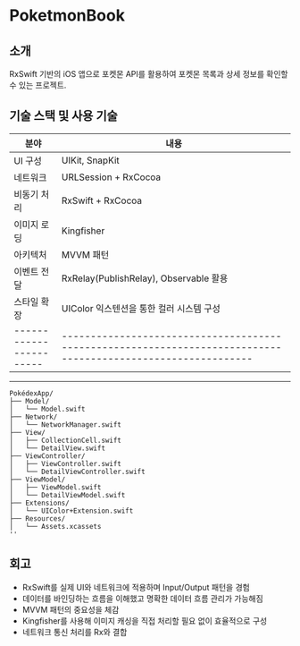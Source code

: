 # PoketmonBook

## 소개
RxSwift 기반의 iOS 앱으로 포켓몬 API를 활용하여 포켓몬 목록과 상세 정보를 확인할 수 있는 프로젝트.

## 기술 스택 및 사용 기술
| 분야 | 내용 |
|------|------|
| UI 구성 | UIKit, SnapKit                                                                   |
| 네트워크 | URLSession + RxCocoa                                                             |
| 비동기 처리 | RxSwift + RxCocoa                                                              |
| 이미지 로딩 | Kingfisher                                                                     |
| 아키텍처 | MVVM 패턴                                                                         |
| 이벤트 전달 | RxRelay(PublishRelay), Observable 활용                                          |
| 스타일 확장 | UIColor 익스텐션을 통한 컬러 시스템 구성                                               |
|-----------------------|-------------------------------------------------------------------------------------------------------------|

---
```
PokédexApp/
├── Model/
│   └── Model.swift
├── Network/
│   └── NetworkManager.swift
├── View/
│   ├── CollectionCell.swift
│   └── DetailView.swift
├── ViewController/
│   ├── ViewController.swift
│   └── DetailViewController.swift
├── ViewModel/
│   ├── ViewModel.swift
│   └── DetailViewModel.swift
├── Extensions/
│   └── UIColor+Extension.swift
├── Resources/
│   └── Assets.xcassets
''
```

## 회고
- RxSwift를 실제 UI와 네트워크에 적용하며 Input/Output 패턴을 경험
- 데이터를 바인딩하는 흐름을 이해했고 명확한 데이터 흐름 관리가 가능해짐
- MVVM 패턴의 중요성을 체감
- Kingfisher를 사용해 이미지 캐싱을 직접 처리할 필요 없이 효율적으로 구성
- 네트워크 통신 처리를 Rx와 결합
